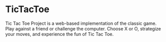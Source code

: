 # TicTacToe
Tic Tac Toe Project is a web-based implementation of the classic game. Play against a friend or challenge the computer. Choose X or O, strategize your moves, and experience the fun of Tic Tac Toe.
